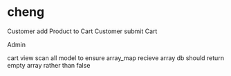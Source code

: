 cheng
==============



Customer add Product to Cart
 Customer submit Cart

Admin 

cart view
 scan all model to ensure array_map recieve array
 db should return empty array rather than false

